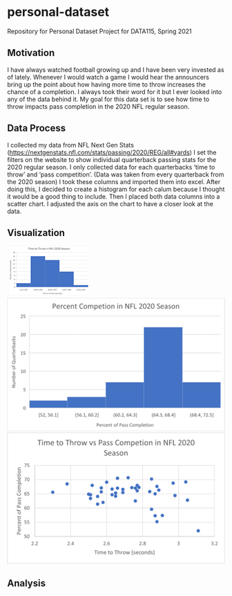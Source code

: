 # personal-dataset
Repository for Personal Dataset Project for DATA115, Spring 2021
## Motivation
I have always watched football growing up and I have been very invested as of lately. Whenever I would watch a game I would hear the announcers bring up the point about how having more time to throw increases the chance of a completion. I always took their word for it but I ever looked into any of the data behind it. My goal for this data set is to see how time to throw impacts pass completion in the 2020 NFL regular season. 
## Data Process
I collected my data from NFL Next Gen Stats (https://nextgenstats.nfl.com/stats/passing/2020/REG/all#yards)
I set the filters on the website to show individual quarterback passing stats for the 2020 regular season. I only collected data for each quarterbacks ‘time to throw’ and ‘pass competition’. (Data was taken from every quarterback from the 2020 season) I took these columns and imported them into excel. After doing this, I decided to create a histogram for each calum because I thought it would be a good thing to include. Then I placed both data columns into a scatter chart. I adjusted the axis on the chart to have a closer look at the data.
## Visualization 
![Graph1](https://github.com/luisftrejo/personal-dataset/blob/main/g1.png)![Graph2](https://github.com/luisftrejo/personal-dataset/blob/main/Picture2.png)![Graph3](https://github.com/luisftrejo/personal-dataset/blob/main/Picture3.png)
## Analysis
